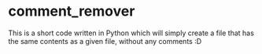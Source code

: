 comment_remover
===============

This is a short code written in Python which will simply create a file that has the same contents as a given file, without any comments :D
